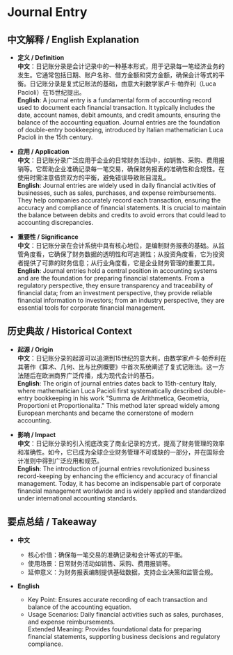 # Journal Entry

## 中文解释 / English Explanation

* **定义 / Definition**  
  **中文**：日记账分录是会计记录中的一种基本形式，用于记录每一笔经济业务的发生。它通常包括日期、账户名称、借方金额和贷方金额，确保会计等式的平衡。日记账分录是复式记账法的基础，由意大利数学家卢卡·帕乔利（Luca Pacioli）在15世纪提出。  
  **English**: A journal entry is a fundamental form of accounting record used to document each financial transaction. It typically includes the date, account names, debit amounts, and credit amounts, ensuring the balance of the accounting equation. Journal entries are the foundation of double-entry bookkeeping, introduced by Italian mathematician Luca Pacioli in the 15th century.

* **应用 / Application**  
  **中文**：日记账分录广泛应用于企业的日常财务活动中，如销售、采购、费用报销等。它帮助企业准确记录每一笔交易，确保财务报表的准确性和合规性。在使用时需注意借贷双方的平衡，避免错误导致账目混乱。  
  **English**: Journal entries are widely used in daily financial activities of businesses, such as sales, purchases, and expense reimbursements. They help companies accurately record each transaction, ensuring the accuracy and compliance of financial statements. It is crucial to maintain the balance between debits and credits to avoid errors that could lead to accounting discrepancies.

* **重要性 / Significance**  
  **中文**：日记账分录在会计系统中具有核心地位，是编制财务报表的基础。从监管角度看，它确保了财务数据的透明性和可追溯性；从投资角度看，它为投资者提供了可靠的财务信息；从行业角度看，它是企业财务管理的重要工具。  
  **English**: Journal entries hold a central position in accounting systems and are the foundation for preparing financial statements. From a regulatory perspective, they ensure transparency and traceability of financial data; from an investment perspective, they provide reliable financial information to investors; from an industry perspective, they are essential tools for corporate financial management.

## 历史典故 / Historical Context

* **起源 / Origin**  
  **中文**：日记账分录的起源可以追溯到15世纪的意大利，由数学家卢卡·帕乔利在其著作《算术、几何、比与比例概要》中首次系统阐述了复式记账法。这一方法随后在欧洲商界广泛传播，成为现代会计的基石。  
  **English**: The origin of journal entries dates back to 15th-century Italy, where mathematician Luca Pacioli first systematically described double-entry bookkeeping in his work "Summa de Arithmetica, Geometria, Proportioni et Proportionalita." This method later spread widely among European merchants and became the cornerstone of modern accounting.

* **影响 / Impact**  
  **中文**：日记账分录的引入彻底改变了商业记录的方式，提高了财务管理的效率和准确性。如今，它已成为全球企业财务管理不可或缺的一部分，并在国际会计准则中得到广泛应用和规范。  
  **English**: The introduction of journal entries revolutionized business record-keeping by enhancing the efficiency and accuracy of financial management. Today, it has become an indispensable part of corporate financial management worldwide and is widely applied and standardized under international accounting standards.

## 要点总结 / Takeaway

* **中文**  
  - 核心价值：确保每一笔交易的准确记录和会计等式的平衡。  
  - 使用场景：日常财务活动如销售、采购、费用报销等。  
  - 延伸意义：为财务报表编制提供基础数据，支持企业决策和监管合规。

* **English**  
  - Key Point: Ensures accurate recording of each transaction and balance of the accounting equation.  
  - Usage Scenarios: Daily financial activities such as sales, purchases, and expense reimbursements.  
Extended Meaning: Provides foundational data for preparing financial statements, supporting business decisions and regulatory compliance.